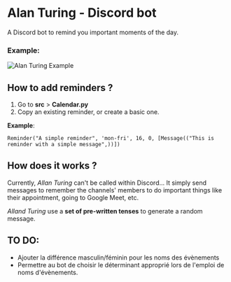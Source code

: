 # Alan Turing - Discord bot
A Discord bot to remind you important moments of the day.

### Example:
![Alan Turing Example](https://i.imgur.com/Aa5HDcX.png)

## How to add reminders ?
1. Go to **src** > **Calendar.py**
2. Copy an existing reminder, or create a basic one.

**Example**:

```Reminder("A simple reminder", 'mon-fri', 16, 0, [Message(("This is reminder with a simple message",))])```

## How does it works ?
Currently, *Allan Turing* can't be called within Discord... It simply send
messages to remember the channels' members to do important things like
their appointment, going to Google Meet, etc.

*Alland Turing* use a **set of pre-written tenses** to generate a random message.

## TO DO:
- Ajouter la différence masculin/féminin pour les noms des évènements
- Permettre au bot de choisir le déterminant approprié lors de l'emploi de noms d'évènements.